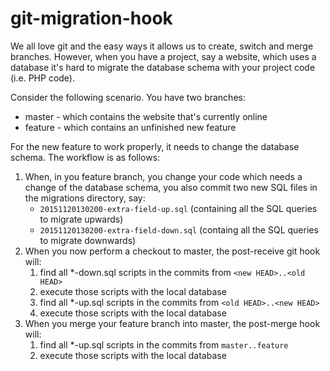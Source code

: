 # git-migration-hook

We all love git and the easy ways it allows us to create, switch and merge
branches. However, when you have a project, say a website, which uses a
database it's hard to migrate the database schema with your project code (i.e.
PHP code).

Consider the following scenario. You have two branches:
* master - which contains the website that's currently online
* feature - which contains an unfinished new feature

For the new feature to work properly, it needs to change the database schema.
The workflow is as follows:

1. When, in you feature branch, you change your code which needs a change of the
   database schema, you also commit two new SQL files in the migrations directory,
   say:
   * ```20151120130200-extra-field-up.sql``` (containing all the SQL queries to migrate
     upwards)
   * ```20151120130200-extra-field-down.sql``` (containg all the SQL queries to migrate
     downwards)
2. When you now perform a checkout to master, the post-receive git hook will:
   1. find all *-down.sql scripts in the commits from ```<new HEAD>..<old HEAD>```
   2. execute those scripts with the local database
   3. find all *-up.sql scripts in the commits from ```<old HEAD>..<new HEAD>```
   4. execute those scripts with the local database
3. When you merge your feature branch into master, the post-merge hook will:
   1. find all *-up.sql scripts in the commits from ```master..feature```
   2. execute those scripts with the local database
